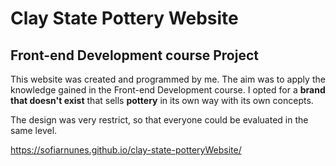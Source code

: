 # Clay State Pottery Website
## Front-end Development course Project

This website was created and programmed by me. The aim was to apply the knowledge gained in the Front-end Development course. I opted for a **brand that doesn't exist** that sells **pottery** in its own way with its own concepts.

The design was very restrict, so that everyone could be evaluated in the same level.

https://sofiarnunes.github.io/clay-state-potteryWebsite/
